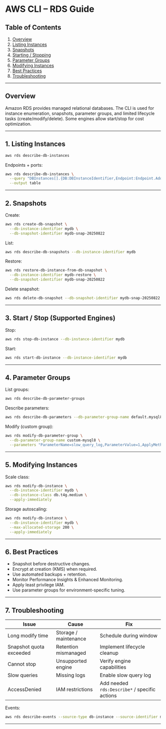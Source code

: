 # AWS CLI – RDS Guide

## Table of Contents
1. [Overview](#overview)
2. [Listing Instances](#1-listing-instances)
3. [Snapshots](#2-snapshots)
4. [Starting / Stopping](#3-start--stop-supported-engines)
5. [Parameter Groups](#4-parameter-groups)
6. [Modifying Instances](#5-modifying-instances)
7. [Best Practices](#6-best-practices)
8. [Troubleshooting](#7-troubleshooting)

---

## Overview
Amazon RDS provides managed relational databases. The CLI is used for instance enumeration, snapshots, parameter groups, and limited lifecycle tasks (create/modify/delete). Some engines allow start/stop for cost optimization.

---

## 1. Listing Instances
```bash
aws rds describe-db-instances
```

Endpoints + ports:
```bash
aws rds describe-db-instances \
  --query "DBInstances[].{DB:DBInstanceIdentifier,Endpoint:Endpoint.Address,Port:Endpoint.Port}" \
  --output table
```

---

## 2. Snapshots
Create:
```bash
aws rds create-db-snapshot \
  --db-instance-identifier mydb \
  --db-snapshot-identifier mydb-snap-20250822
```

List:
```bash
aws rds describe-db-snapshots --db-instance-identifier mydb
```

Restore:
```bash
aws rds restore-db-instance-from-db-snapshot \
  --db-instance-identifier mydb-restore \
  --db-snapshot-identifier mydb-snap-20250822
```

Delete snapshot:
```bash
aws rds delete-db-snapshot --db-snapshot-identifier mydb-snap-20250822
```

---

## 3. Start / Stop (Supported Engines)
Stop:
```bash
aws rds stop-db-instance --db-instance-identifier mydb
```
Start:
```bash
aws rds start-db-instance --db-instance-identifier mydb
```

---

## 4. Parameter Groups
List groups:
```bash
aws rds describe-db-parameter-groups
```

Describe parameters:
```bash
aws rds describe-db-parameters --db-parameter-group-name default.mysql8.0 --max-items 20
```

Modify (custom group):
```bash
aws rds modify-db-parameter-group \
  --db-parameter-group-name custom-mysql8 \
  --parameters "ParameterName=slow_query_log,ParameterValue=1,ApplyMethod=pending-reboot"
```

---

## 5. Modifying Instances
Scale class:
```bash
aws rds modify-db-instance \
  --db-instance-identifier mydb \
  --db-instance-class db.t4g.medium \
  --apply-immediately
```

Storage autoscaling:
```bash
aws rds modify-db-instance \
  --db-instance-identifier mydb \
  --max-allocated-storage 200 \
  --apply-immediately
```

---

## 6. Best Practices
- Snapshot before destructive changes.
- Encrypt at creation (KMS) when required.
- Use automated backups + retention.
- Monitor Performance Insights & Enhanced Monitoring.
- Apply least privilege IAM.
- Use parameter groups for environment-specific tuning.

---

## 7. Troubleshooting
| Issue | Cause | Fix |
|-------|-------|-----|
| Long modify time | Storage / maintenance | Schedule during window |
| Snapshot quota exceeded | Retention mismanaged | Implement lifecycle cleanup |
| Cannot stop | Unsupported engine | Verify engine capabilities |
| Slow queries | Missing logs | Enable slow query log |
| AccessDenied | IAM restrictions | Add needed `rds:Describe*` / specific actions |

Events:
```bash
aws rds describe-events --source-type db-instance --source-identifier mydb --duration 60
```

---
